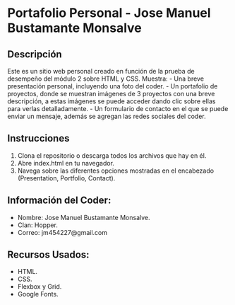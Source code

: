 <h1>Portafolio Personal - Jose Manuel Bustamante Monsalve</h1>

<h2>Descripción</h2>
Este es un sitio web personal creado en función de la prueba de desempeño del módulo 2 sobre HTML y CSS.
Muestra:
- Una breve presentación personal, incluyendo una foto del coder.
- Un portafolio de proyectos, donde se muestran imágenes de 3 proyectos con una breve descripción,
a estas imágenes se puede acceder dando clic sobre ellas para verlas detalladamente.
- Un formulario de contacto en el que se puede enviar un mensaje, además se agregan las redes sociales
del coder.

<h2>Instrucciones</h2>
<ol>
  <li>Clona el repositorio o descarga todos los archivos que hay en él.</li>
  <li>Abre index.html en tu navegador.</li>
  <li>Navega sobre las diferentes opciones mostradas en el encabezado (Presentation, Portfolio, Contact).</li>
</ol>

<h2>Información del Coder:</h2>
<ul>
  <li>Nombre: Jose Manuel Bustamante Monsalve.</li>
  <li>Clan: Hopper.</li>
  <li>Correo: jm454227@gmail.com</li>
</ul>

<h2>Recursos Usados:</h2>
<ul>
  <li>HTML.</li>
  <li>CSS.</li>
  <li>Flexbox y Grid.</li>
  <li>Google Fonts.</li>
</ul>

